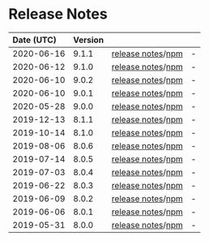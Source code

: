 # Release Notes

| Date (UTC) | Version |  |  |
| :-- | :-- | :--: | :-- |
| 2020-06-16 | 9.1.1 | [release notes](9.1.1/README.md)/[npm](https://www.npmjs.com/package/@dagonmetric/angular-build/v/9.1.1) | - |
| 2020-06-12 | 9.1.0 | [release notes](9.1.0/README.md)/[npm](https://www.npmjs.com/package/@dagonmetric/angular-build/v/9.1.0) | - |
| 2020-06-10 | 9.0.2 | [release notes](9.0.2/README.md)/[npm](https://www.npmjs.com/package/@dagonmetric/angular-build/v/9.0.2) | - |
| 2020-06-10 | 9.0.1 | [release notes](9.0.1/README.md)/[npm](https://www.npmjs.com/package/@dagonmetric/angular-build/v/9.0.1) | - |
| 2020-05-28 | 9.0.0 | [release notes](9.0.0/README.md)/[npm](https://www.npmjs.com/package/@dagonmetric/angular-build/v/9.0.0) | - |
| 2019-12-13 | 8.1.1 | [release notes](8.1.1/README.md)/[npm](https://www.npmjs.com/package/@dagonmetric/angular-build/v/8.1.1) | - |
| 2019-10-14 | 8.1.0 | [release notes](8.1.0/README.md)/[npm](https://www.npmjs.com/package/@dagonmetric/angular-build/v/8.1.0) | - |
| 2019-08-06 | 8.0.6 | [release notes](8.0.6/README.md)/[npm](https://www.npmjs.com/package/@dagonmetric/angular-build/v/8.0.6) | - |
| 2019-07-14 | 8.0.5 | [release notes](8.0.5/README.md)/[npm](https://www.npmjs.com/package/@dagonmetric/angular-build/v/8.0.5) | - |
| 2019-07-03 | 8.0.4 | [release notes](8.0.4/README.md)/[npm](https://www.npmjs.com/package/@dagonmetric/angular-build/v/8.0.4) | - |
| 2019-06-22 | 8.0.3 | [release notes](8.0.3/README.md)/[npm](https://www.npmjs.com/package/@dagonmetric/angular-build/v/8.0.3) | - |
| 2019-06-09 | 8.0.2 | [release notes](8.0.2/README.md)/[npm](https://www.npmjs.com/package/@dagonmetric/angular-build/v/8.0.2) | - |
| 2019-06-06 | 8.0.1 | [release notes](8.0.1/README.md)/[npm](https://www.npmjs.com/package/@dagonmetric/angular-build/v/8.0.1) | - |
| 2019-05-31 | 8.0.0 | [release notes](8.0.0/README.md)/[npm](https://www.npmjs.com/package/@dagonmetric/angular-build/v/8.0.0) | - |
